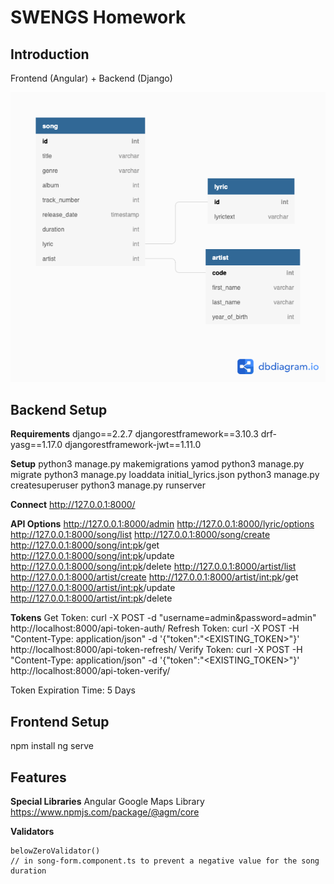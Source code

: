 # SWENGS Homework

## Introduction

Frontend (Angular) + Backend (Django)

![DatabaseDiag.](dbdiag.png)

## Backend Setup

**Requirements**
django==2.2.7
djangorestframework==3.10.3
drf-yasg==1.17.0
djangorestframework-jwt==1.11.0

**Setup**
python3 manage.py makemigrations yamod
python3 manage.py migrate
python3 manage.py loaddata initial_lyrics.json
python3 manage.py createsuperuser
python3 manage.py runserver

**Connect**
http://127.0.0.1:8000/

**API Options**
http://127.0.0.1:8000/admin
http://127.0.0.1:8000/lyric/options
http://127.0.0.1:8000/song/list
http://127.0.0.1:8000/song/create
http://127.0.0.1:8000/song/<int:pk>/get
http://127.0.0.1:8000/song/<int:pk>/update
http://127.0.0.1:8000/song/<int:pk>/delete
http://127.0.0.1:8000/artist/list
http://127.0.0.1:8000/artist/create
http://127.0.0.1:8000/artist/<int:pk>/get
http://127.0.0.1:8000/artist/<int:pk>/update
http://127.0.0.1:8000/artist/<int:pk>/delete

**Tokens**
Get Token: curl -X POST -d "username=admin&password=admin" http://localhost:8000/api-token-auth/
Refresh Token: curl -X POST -H "Content-Type: application/json" -d '{"token":"<EXISTING_TOKEN>"}' http://localhost:8000/api-token-refresh/
Verify Token: curl -X POST -H "Content-Type: application/json" -d '{"token":"<EXISTING_TOKEN>"}' http://localhost:8000/api-token-verify/

Token Expiration Time: 5 Days

## Frontend Setup

npm install
ng serve

## Features

**Special Libraries**
Angular Google Maps Library https://www.npmjs.com/package/@agm/core

**Validators**

```
belowZeroValidator()
// in song-form.component.ts to prevent a negative value for the song duration
```
